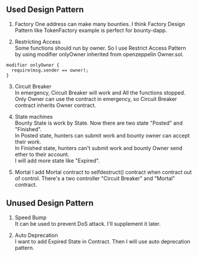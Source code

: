 ## Used Design Pattern
1. Factory
One address can make many bounties. I think Factory Design Pattern like TokenFactory example is perfect for bounty-dapp.

2. Restricting Access  
Some functions should run by owner. So I use Restrict Access Pattern by using modifier onlyOwner inherited from openzeppelin Owner.sol.
```solidity
modifier onlyOwner {
  require(msg.sender == owner);
}
```

3. Circuit Breaker  
In emergency, Circuit Breaker will work and All the functions stopped. Only Owner can use the contract in emergency, so Circuit Breaker contract inherits Owner contract.

4. State machines  
Bounty State is work by State. Now there are two state "Posted" and "Finished".  
In Posted state, hunters can submit work and bounty owner can accept their work.  
In Finished state, hunters can't submit work and bounty Owner send ether to their account.  
I will add more state like "Expired".

5. Mortal
I add Mortal contract to selfdestruct() contract when contract out of control.
There's a two controller "Circuit Breaker" and "Mortal" contract.

## Unused Design Pattern

1. Speed Bump  
It can be used to prevent DoS attack. I'll supplement it later.

2. Auto Deprecation  
I want to add Expired State in Contract. Then I will use auto deprecation pattern.
